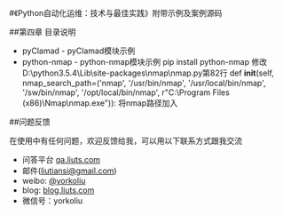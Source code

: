 #《Python自动化运维：技术与最佳实践》附带示例及案例源码

##第四章 目录说明
+ pyClamad - pyClamad模块示例
+ python-nmap - python-nmap模块示例
pip install python-nmap
修改D:\python3.5.4\Lib\site-packages\nmap\nmap.py第82行
    def __init__(self, nmap_search_path=('nmap', '/usr/bin/nmap', '/usr/local/bin/nmap', '/sw/bin/nmap', '/opt/local/bin/nmap', r"C:\Program Files (x86)\Nmap\nmap.exe")):
将nmap路径加入

##问题反馈

在使用中有任何问题，欢迎反馈给我，可以用以下联系方式跟我交流

* 问答平台 [qa.liuts.com](http://qa.liuts.com)
* 邮件(liutiansi@gmail.com)
* weibo: [@yorkoliu](http://weibo.com/u/1775431677)
* blog: [blog.liuts.com](http://blog.liuts.com)
* 微信号：yorkoliu